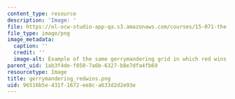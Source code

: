 ```yaml
---
content_type: resource
description: 'Image: '
file: https://ol-ocw-studio-app-qa.s3.amazonaws.com/courses/15-071-the-analytics-edge-spring-2017/96516b5e431f1672ee8ca633d2d2e93e_gerrymandering_redwins.png
file_type: image/png
image_metadata:
  caption: ''
  credit: ''
  image-alt: Example of the same gerrymandering grid in which red wins.
parent_uid: 1ab3f4de-f050-7a6b-6327-b8e7dfa4fb69
resourcetype: Image
title: gerrymandering_redwins.png
uid: 96516b5e-431f-1672-ee8c-a633d2d2e93e
---
```

